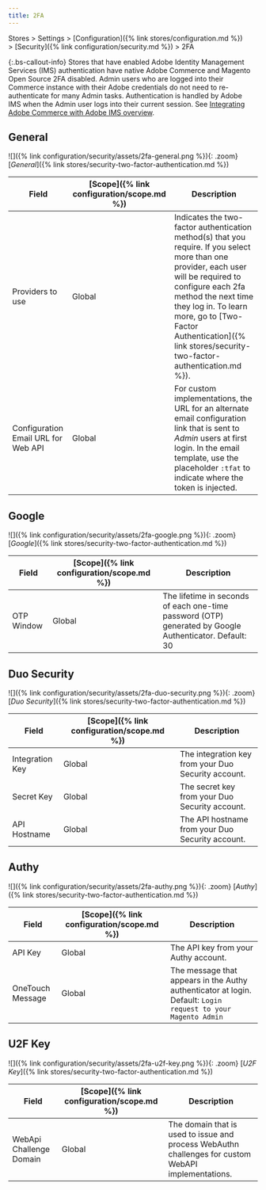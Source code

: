 ```yaml
---
title: 2FA
---
```


Stores > Settings > [Configuration]({% link stores/configuration.md %}) > [Security]({% link configuration/security.md %}) > 2FA

{:.bs-callout-info}
Stores that have enabled Adobe Identity Management Services (IMS) authentication have native Adobe Commerce and Magento Open Source 2FA disabled. Admin users who are logged into their Commerce instance with their Adobe credentials do not need to re-authenticate for many Admin tasks. Authentication is handled by Adobe IMS when the Admin user logs into their current session. See [Integrating Adobe Commerce with Adobe IMS overview](https://experienceleague.adobe.com/docs/commerce-admin/start/admin/ims/adobe-ims-integration-overview.html).

## General

![]({% link configuration/security/assets/2fa-general.png %}){: .zoom}
[_General_]({% link stores/security-two-factor-authentication.md %})

|Field|[Scope]({% link configuration/scope.md %})|Description|
|--- |--- |--- |
|Providers to use|Global|Indicates the two-factor authentication method(s) that you require. If you select more than one provider, each user will be required to configure each 2fa method the next time they log in. To learn more, go to [Two-Factor Authentication]({% link stores/security-two-factor-authentication.md %}).|
|Configuration Email URL for Web API|Global |For custom implementations, the URL for an alternate email configuration link that is sent to _Admin_ users at first login. In the email template, use the placeholder `:tfat` to indicate where the token is injected.|

## Google

![]({% link configuration/security/assets/2fa-google.png %}){: .zoom}
[_Google_]({% link stores/security-two-factor-authentication.md %})

|Field|[Scope]({% link configuration/scope.md %})|Description|
|--- |--- |--- |
|OTP Window|Global|The lifetime in seconds of each one-time password (OTP) generated by Google Authenticator. Default: 30|

## Duo Security

![]({% link configuration/security/assets/2fa-duo-security.png %}){: .zoom}
[_Duo Security_]({% link stores/security-two-factor-authentication.md %})

|Field|[Scope]({% link configuration/scope.md %})|Description|
|--- |--- |--- |
|Integration Key|Global|The integration key from your Duo Security account.|
|Secret Key|Global|The secret key from your Duo Security account.|
|API Hostname|Global|The API hostname from your Duo Security account.|

## Authy

![]({% link configuration/security/assets/2fa-authy.png %}){: .zoom}
[_Authy_]({% link stores/security-two-factor-authentication.md %})

|Field|[Scope]({% link configuration/scope.md %})|Description|
|--- |--- |--- |
|API Key|Global|The API key from your Authy account.|
|OneTouch Message|Global|The message that appears in the Authy authenticator at login.  Default: `Login request to your Magento Admin`|

## U2F Key

![]({% link configuration/security/assets/2fa-u2f-key.png %}){: .zoom}
[_U2F Key_]({% link stores/security-two-factor-authentication.md %})

|Field|[Scope]({% link configuration/scope.md %})|Description|
|--- |--- |--- |
|WebApi Challenge Domain|Global|The domain that is used to issue and process WebAuthn challenges for custom WebAPI implementations.
